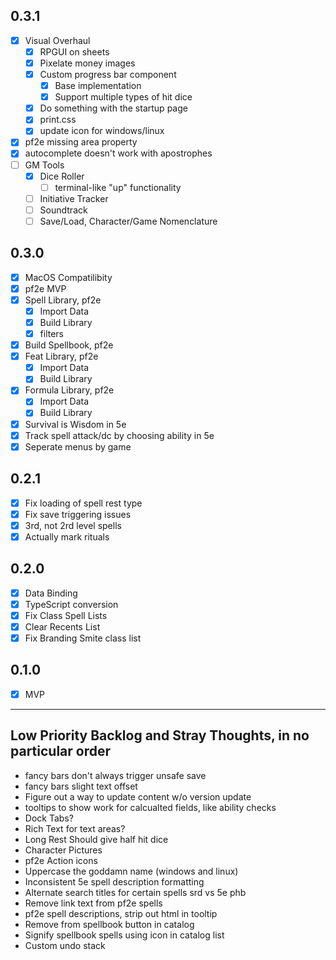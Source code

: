 ## 0.3.1
- [X] Visual Overhaul
    - [X] RPGUI on sheets
    - [X] Pixelate money images
    - [X] Custom progress bar component
        - [X] Base implementation
        - [X] Support multiple types of hit dice
    - [X] Do something with the startup page
    - [X] print.css
    - [X] update icon for windows/linux
- [X] pf2e missing area property
- [X] autocomplete doesn't work with apostrophes
- [ ] GM Tools
    - [X] Dice Roller
        - [ ] terminal-like "up" functionality
    - [ ] Initiative Tracker
    - [ ] Soundtrack
    - [ ] Save/Load, Character/Game Nomenclature

## 0.3.0
- [X] MacOS Compatilibity
- [X] pf2e MVP 
- [X] Spell Library, pf2e 
    - [X] Import Data
    - [X] Build Library
    - [X] filters
- [X] Build Spellbook, pf2e
- [X] Feat Library, pf2e 
    - [X] Import Data
    - [X] Build Library
- [X] Formula Library, pf2e 
    - [X] Import Data
    - [X] Build Library
- [X] Survival is Wisdom in 5e
- [X] Track spell attack/dc by choosing ability in 5e
- [X] Seperate menus by game

## 0.2.1
- [X] Fix loading of spell rest type
- [X] Fix save triggering issues
- [X] 3rd, not 2rd level spells
- [X] Actually mark rituals

## 0.2.0
- [X] Data Binding
- [X] TypeScript conversion
- [X] Fix Class Spell Lists
- [X] Clear Recents List
- [X] Fix Branding Smite class list

## 0.1.0
- [X] MVP

---

## Low Priority Backlog and Stray Thoughts, in no particular order
- fancy bars don't always trigger unsafe save
- fancy bars slight text offset
- Figure out a way to update content w/o version update
- tooltips to show work for calcualted fields, like ability checks
- Dock Tabs?
- Rich Text for text areas?
- Long Rest Should give half hit dice
- Character Pictures
- pf2e Action icons 
- Uppercase the goddamn name (windows and linux)
- Inconsistent 5e spell description formatting
- Alternate search titles for certain spells srd vs 5e phb
- Remove link text from pf2e spells 
- pf2e spell descriptions, strip out html in tooltip
- Remove from spellbook button in catalog
- Signify spellbook spells using icon in catalog list
- Custom undo stack